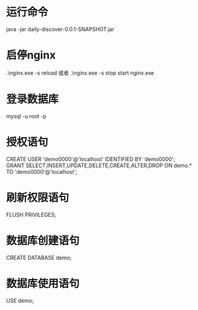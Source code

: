 # 运行命令
java -jar daily-discover-0.0.1-SNAPSHOT.jar

# 启停nginx
.\nginx.exe -s reload
或者
.\nginx.exe -s stop
start nginx.exe

#  登录数据库
mysql -u root -p

# 授权语句
CREATE USER 'demo0000'@'localhost' IDENTIFIED BY 'demo0000';
GRANT SELECT,INSERT,UPDATE,DELETE,CREATE,ALTER,DROP ON demo.* TO 'demo0000'@'localhost';

# 刷新权限语句
FLUSH PRIVILEGES;

# 数据库创建语句
CREATE DATABASE demo;

# 数据库使用语句
USE demo;

